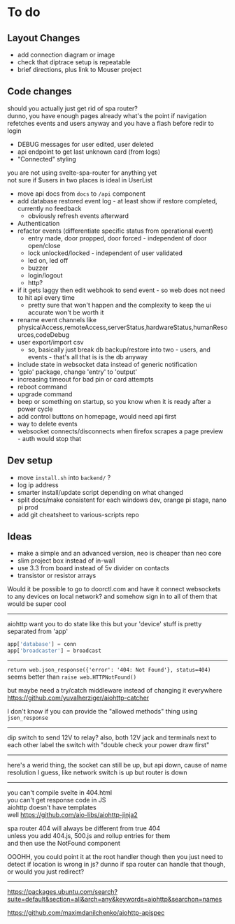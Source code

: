 # To do

## Layout Changes

  * add connection diagram or image
  * check that diptrace setup is repeatable
  * brief directions, plus link to Mouser project

## Code changes

should you actually just get rid of spa router?  
dunno, you have enough pages already
what's the point if navigation refetches events and users anyway
and you have a flash before redir to login

  * DEBUG messages for user edited, user deleted
  * api endpoint to get last unknown card (from logs)
  * "Connected" styling

you are not using svelte-spa-router for anything yet  
not sure if $users in two places is ideal in UserList

  * move api docs from `docs` to `/api` component
  * add database restored event log - at least show if restore completed, currently no feedback
    * obviously refresh events afterward
  * Authentication
  * refactor events (differentiate specific status from operational event)
    * entry made, door propped, door forced - independent of door open/close
    * lock unlocked/locked - independent of user validated
    * led on, led off
    * buzzer
    * login/logout
    * http?
  * if it gets laggy then edit webhook to send event - so web does not need to hit api every time
    * pretty sure that won't happen and the complexity to keep the ui accurate won't be worth it
  * rename event channels like physicalAccess,remoteAccess,serverStatus,hardwareStatus,humanResources,codeDebug
  * user export/import csv
    * so, basically just break db backup/restore into two - users, and events - that's all that is is the db anyway
  * include state in websocket data instead of generic notification
  * 'gpio' package, change 'entry' to 'output'
  * increasing timeout for bad pin or card attempts
  * reboot command
  * upgrade command
  * beep or something on startup, so you know when it is ready after a power cycle
  * add control buttons on homepage, would need api first
  * way to delete events
  * websocket connects/disconnects when firefox scrapes a page preview - auth would stop that

## Dev setup

  * move `install.sh` into `backend/` ?
  * log ip address
  * smarter install/update script depending on what changed
  * split docs/make consistent for each windows dev, orange pi stage, nano pi prod
  * add git cheatsheet to various-scripts repo

## Ideas

  * make a simple and an advanced version, neo is cheaper than neo core
  * slim project box instead of in-wall
  * use 3.3 from board instead of 5v divider on contacts
  * transistor or resistor arrays

Would it be possible to go to doorctl.com
and have it connect websockets to any devices on local network?
and somehow sign in to all of them
that would be super cool

---

aiohttp want you to do state like this
but your 'device' stuff is pretty separated from 'app'

```py
app['database'] = conn
app['broadcaster'] = broadcast
```

---

`return web.json_response({'error': '404: Not Found'}, status=404)` seems better than
`raise web.HTTPNotFound()`

but maybe need a try/catch middleware instead of changing it everywhere
https://github.com/yuvalherziger/aiohttp-catcher

I don't know if you can provide the "allowed methods" thing using `json_response`

<!--
also this doesn't work
`raise web.HTTPBadRequest(body=None, content_type=None)`
cause there is a bug where `body` cannot be a string (it's bytes, or maybe a full response object)
and `content_type` doesn't affect default response either
-->

---

dip switch to send 12V to relay?
also, both 12V jack and terminals next to each other
label the switch with "double check your power draw first"

---

here's a werid thing, the socket can still be up, but api down,
cause of name resolution I guess, like network switch is up but router is down

---

you can't compile svelte in 404.html  
you can't get response code in JS  
aiohttp doesn't have templates  
well https://github.com/aio-libs/aiohttp-jinja2

spa router 404 will always be different from true 404  
unless you add 404.js, 500.js and rollup entries for them  
and then use the NotFound component

OOOHH, you could point it at the root handler though
then you just need to detect if location is wrong in js?
dunno if spa router can handle that though, or would you just redirect?

--- 

https://packages.ubuntu.com/search?suite=default&section=all&arch=any&keywords=aiohttp&searchon=names

https://github.com/maximdanilchenko/aiohttp-apispec
